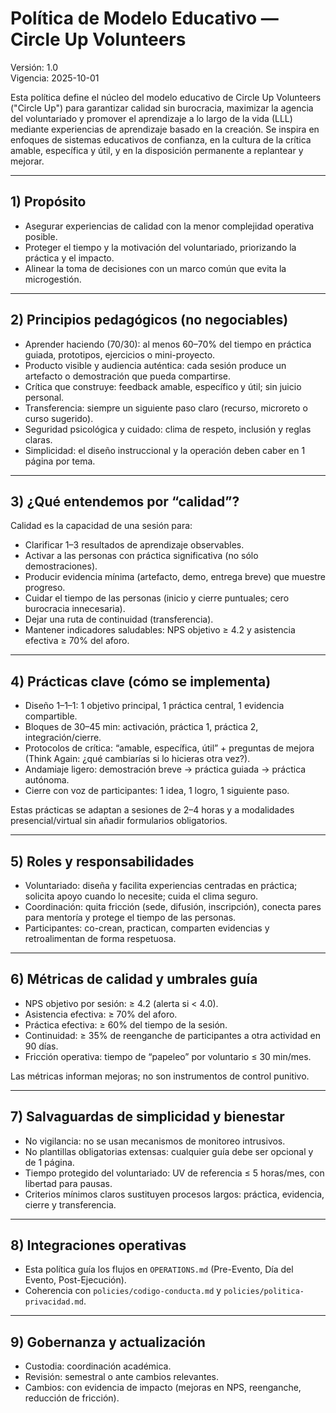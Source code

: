 # Política de Modelo Educativo — Circle Up Volunteers

Versión: 1.0  
Vigencia: 2025-10-01

Esta política define el núcleo del modelo educativo de Circle Up Volunteers ("Circle Up") para garantizar calidad sin burocracia, maximizar la agencia del voluntariado y promover el aprendizaje a lo largo de la vida (LLL) mediante experiencias de aprendizaje basado en la creación. Se inspira en enfoques de sistemas educativos de confianza, en la cultura de la crítica amable, específica y útil, y en la disposición permanente a replantear y mejorar.

---

## 1) Propósito
- Asegurar experiencias de calidad con la menor complejidad operativa posible.  
- Proteger el tiempo y la motivación del voluntariado, priorizando la práctica y el impacto.  
- Alinear la toma de decisiones con un marco común que evita la microgestión.

---

## 2) Principios pedagógicos (no negociables)
- Aprender haciendo (70/30): al menos 60–70% del tiempo en práctica guiada, prototipos, ejercicios o mini-proyecto.  
- Producto visible y audiencia auténtica: cada sesión produce un artefacto o demostración que pueda compartirse.  
- Crítica que construye: feedback amable, específico y útil; sin juicio personal.  
- Transferencia: siempre un siguiente paso claro (recurso, microreto o curso sugerido).  
- Seguridad psicológica y cuidado: clima de respeto, inclusión y reglas claras.  
- Simplicidad: el diseño instruccional y la operación deben caber en 1 página por tema.

---

## 3) ¿Qué entendemos por “calidad”?
Calidad es la capacidad de una sesión para:  
- Clarificar 1–3 resultados de aprendizaje observables.  
- Activar a las personas con práctica significativa (no sólo demostraciones).  
- Producir evidencia mínima (artefacto, demo, entrega breve) que muestre progreso.  
- Cuidar el tiempo de las personas (inicio y cierre puntuales; cero burocracia innecesaria).  
- Dejar una ruta de continuidad (transferencia).  
- Mantener indicadores saludables: NPS objetivo ≥ 4.2 y asistencia efectiva ≥ 70% del aforo.

---

## 4) Prácticas clave (cómo se implementa)
- Diseño 1–1–1: 1 objetivo principal, 1 práctica central, 1 evidencia compartible.  
- Bloques de 30–45 min: activación, práctica 1, práctica 2, integración/cierre.  
- Protocolos de crítica: “amable, específica, útil” + preguntas de mejora (Think Again: ¿qué cambiarías si lo hicieras otra vez?).  
- Andamiaje ligero: demostración breve → práctica guiada → práctica autónoma.  
- Cierre con voz de participantes: 1 idea, 1 logro, 1 siguiente paso.

Estas prácticas se adaptan a sesiones de 2–4 horas y a modalidades presencial/virtual sin añadir formularios obligatorios.

---

## 5) Roles y responsabilidades
- Voluntariado: diseña y facilita experiencias centradas en práctica; solicita apoyo cuando lo necesite; cuida el clima seguro.  
- Coordinación: quita fricción (sede, difusión, inscripción), conecta pares para mentoría y protege el tiempo de las personas.  
- Participantes: co-crean, practican, comparten evidencias y retroalimentan de forma respetuosa.

---

## 6) Métricas de calidad y umbrales guía
- NPS objetivo por sesión: ≥ 4.2 (alerta si < 4.0).  
- Asistencia efectiva: ≥ 70% del aforo.  
- Práctica efectiva: ≥ 60% del tiempo de la sesión.  
- Continuidad: ≥ 35% de reenganche de participantes a otra actividad en 90 días.  
- Fricción operativa: tiempo de “papeleo” por voluntario ≤ 30 min/mes.

Las métricas informan mejoras; no son instrumentos de control punitivo.

---

## 7) Salvaguardas de simplicidad y bienestar
- No vigilancia: no se usan mecanismos de monitoreo intrusivos.  
- No plantillas obligatorias extensas: cualquier guía debe ser opcional y de 1 página.  
- Tiempo protegido del voluntariado: UV de referencia ≤ 5 horas/mes, con libertad para pausas.  
- Criterios mínimos claros sustituyen procesos largos: práctica, evidencia, cierre y transferencia.

---

## 8) Integraciones operativas
- Esta política guía los flujos en `OPERATIONS.md` (Pre-Evento, Día del Evento, Post-Ejecución).  
- Coherencia con `policies/codigo-conducta.md` y `policies/politica-privacidad.md`.

---

## 9) Gobernanza y actualización
- Custodia: coordinación académica.  
- Revisión: semestral o ante cambios relevantes.  
- Cambios: con evidencia de impacto (mejoras en NPS, reenganche, reducción de fricción).